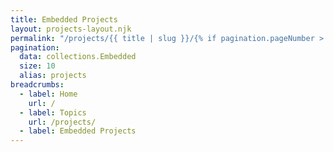 ```yaml
---
title: Embedded Projects
layout: projects-layout.njk
permalink: "/projects/{{ title | slug }}/{% if pagination.pageNumber > 0 %}{{ pagination.pageNumber | plus: 1 }}{% endif %}/index.html"
pagination:
  data: collections.Embedded
  size: 10
  alias: projects
breadcrumbs:
  - label: Home
    url: /
  - label: Topics
    url: /projects/
  - label: Embedded Projects
---
```

